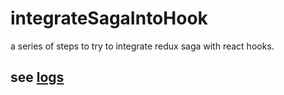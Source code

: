 # integrateSagaIntoHook
a series of steps to try to integrate redux saga with react hooks.

## see [logs](https://zhaoyingdu.github.io/useSagaWithReducer/)
